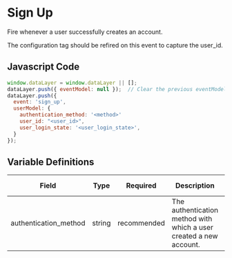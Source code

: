 # Sign Up

Fire whenever a user successfully creates an account.

The configuration tag should be refired on this event to capture the user_id.

## Javascript Code

```js
window.dataLayer = window.dataLayer || [];
dataLayer.push({ eventModel: null });  // Clear the previous eventModel object.
dataLayer.push({
  event: 'sign_up',
  userModel: {
    authentication_method: '<method>'
    user_id: "<user_id>",
    user_login_state: '<user_login_state>',
  }
});
```

## Variable Definitions

|Field|Type|Required|Description|Example|Pattern|Min Length|Max Length|Minimum|Maximum|Multiple Of|
| --- | --- | --- | --- | --- | --- | --- | --- | --- | --- | --- |
|authentication_method|string|recommended|The authentication method with which a user created a new account.|local, social_login|

